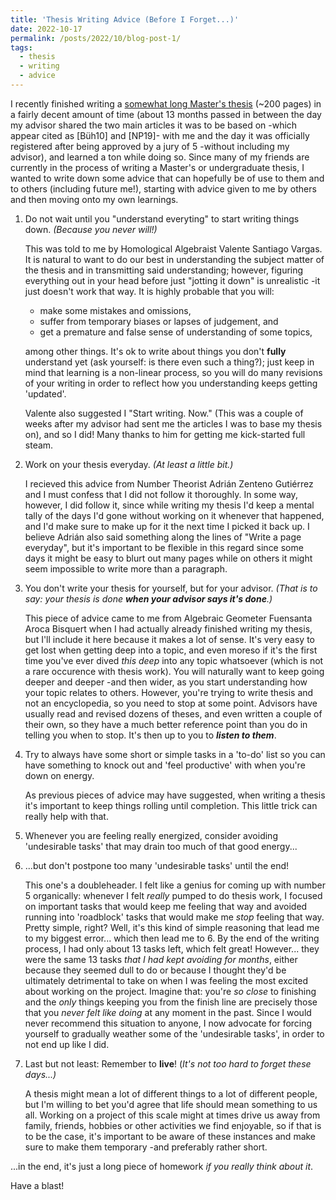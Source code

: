```yaml
---
title: 'Thesis Writing Advice (Before I Forget...)'
date: 2022-10-17
permalink: /posts/2022/10/blog-post-1/
tags:
  - thesis
  - writing
  - advice
---
```


I recently finished writing a [somewhat long Master's thesis](https://tesiunam.dgb.unam.mx:443/F/UECLCY6TT4XAQKD37J6SJDSGIQ9Q48Q4B6NRUK4NTLKM482RJ8-04436?func=service&doc_library=TES01&doc_number=000831398&line_number=0001&func_code=WEB-FULL&service_type=MEDIA%22) (~200 pages) in a fairly decent amount of time (about 13 months passed in between the day my advisor shared the two main articles it was to be based on -which appear cited as [Büh10] and [NP19]- with me and the day it was officially registered after being approved by a jury of 5 -without including my advisor), and learned a ton while doing so. Since many of my friends are currently in the process of writing a Master's or undergraduate thesis, I wanted to write down some advice that can hopefully be of use to them and to others (including future me!), starting with advice given to me by others and then moving onto my own learnings.

1. Do not wait until you "understand everyting" to start writing things down. _(Because you never will!)_

    This was told to me by Homological Algebraist Valente Santiago Vargas. It is natural to want to do our best in understanding the subject matter of the thesis and in transmitting said understanding; however, figuring everything out in your head before just "jotting it down" is unrealistic -it just doesn't work that way. It is highly probable that you will:

    * make some mistakes and omissions,
    * suffer from temporary biases or lapses of judgement, and
    * get a premature and false sense of understanding of some topics,

    among other things. It's ok to write about things you don't **fully** understand yet (ask yourself: is there even such a thing?); just keep in mind that learning is a non-linear process, so you will do many revisions of your writing in order to reflect how you understanding keeps getting 'updated'.

    Valente also suggested I "Start writing. Now." (This was a couple of weeks after my advisor had sent me the articles I was to base my thesis on), and so I did! Many thanks to him for getting me kick-started full steam.

2. Work on your thesis everyday. _(At least a little bit.)_

    I recieved this advice from Number Theorist Adrián Zenteno Gutiérrez and I must confess that I did not follow it thoroughly. In some way, however, I did follow it, since while writing my thesis I'd keep a mental tally of the days I'd gone without working on it whenever that happened, and I'd make sure to make up for it the next time I picked it back up. I believe Adrián also said something along the lines of "Write a page everyday", but it's important to be flexible in this regard since some days it might be easy to blurt out many pages while on others it might seem impossible to write more than a paragraph.

3. You don't write your thesis for yourself, but for your advisor. _(That is to say: your thesis is done **when your advisor says it's done**.)_

    This piece of advice came to me from Algebraic Geometer Fuensanta Aroca Bisquert when I had actually already finished writing my thesis, but I'll include it here because it makes a lot of sense. It's very easy to get lost when getting deep into a topic, and even moreso if it's the first time you've ever dived _this deep_ into any topic whatsoever (which is not a rare occurence with thesis work). You will naturally want to keep going deeper and deeper -and then wider, as you start understanding how your topic relates to others. However, you're trying to write thesis and not an encyclopedia, so you need to stop at some point. Advisors have usually read and revised dozens of theses, and even written a couple of their own, so they have a much better reference point than you do in telling you when to stop. It's then up to you to _**listen to them**_.

4. Try to always have some short or simple tasks in a 'to-do' list so you can have something to knock out and 'feel productive' with when you're down on energy.

    As previous pieces of advice may have suggested, when writing a thesis it's important to keep things rolling until completion. This little trick can really help with that.

5. Whenever you are feeling really energized, consider avoiding 'undesirable tasks' that may drain too much of that good energy...

6. ...but don't postpone too many 'undesirable tasks' until the end!

    This one's a doubleheader. I felt like a genius for coming up with number 5 organically: whenever I felt _really_ pumped to do thesis work, I focused on important tasks that would keep me feeling that way and avoided running into 'roadblock' tasks that would make me _stop_ feeling that way. Pretty simple, right? Well, it's this kind of simple reasoning that lead me to my biggest error... which then lead me to 6. By the end of the writing process, I had only about 13 tasks left, which felt great! However... they were the same 13 tasks _that I had kept avoiding for months_, either because they seemed dull to do or because I thought they'd be ultimately detrimental to take on when I was feeling the most excited about working on the project. Imagine that: you're _so close_ to finishing and the _only_ things keeping you from the finish line are precisely those that you _never felt like doing_ at any moment in the past. Since I would never recommend this situation to anyone, I now advocate for forcing yourself to gradually weather some of the 'undesirable tasks', in order to not end up like I did.

7. Last but not least: Remember to **live**! (_It's not too hard to forget these days...)_

    A thesis might mean a lot of different things to a lot of different people, but I'm willing to bet you'd agree that life should mean something to us all. Working on a project of this scale might at times drive us away from family, friends, hobbies or other activities we find enjoyable, so if that is to be the case, it's important to be aware of these instances and make sure to make them temporary -and preferably rather short.


...in the end, it's just a long piece of homework _if you really think about it_.

Have a blast!
